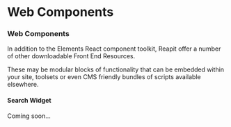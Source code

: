 # Web Components

### Web Components

In addition to the Elements React component toolkit, Reapit offer a number of other downloadable Front End Resources.

These may be modular blocks of functionality that can be embedded within your site, toolsets or even CMS friendly bundles of scripts available elsewhere.

#### Search Widget

Coming soon...
